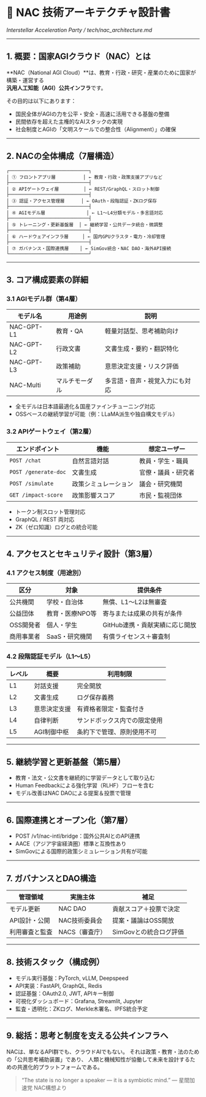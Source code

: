 # 🧠 NAC 技術アーキテクチャ設計書  
_Interstellar Acceleration Party / tech/nac_architecture.md_

---

## 1. 概要：国家AGIクラウド（NAC）とは

**NAC（National AGI Cloud）**は、教育・行政・研究・産業のために国家が構築・運営する  
**汎用人工知能（AGI）公共インフラ**です。

その目的は以下にあります：

- 国民全体がAGIの力を公平・安全・高速に活用できる基盤の整備  
- 民間依存を超えた主権的なAIスタックの実現  
- 社会制度とAGIの「文明スケールでの整合性（Alignment）」の確保

---

## 2. NACの全体構成（7層構造）

```plaintext
┌─────────────────────────────┐
│ ① フロントアプリ層          │ ← 教育・行政・政策支援アプリなど
├─────────────────────────────┤
│ ② APIゲートウェイ層         │ ← REST/GraphQL・スロット制御
├─────────────────────────────┤
│ ③ 認証・アクセス管理層      │ ← OAuth・段階認証・ZKログ保存
├─────────────────────────────┤
│ ④ AGIモデル層               │ ← L1〜L4分類モデル・多言語対応
├─────────────────────────────┤
│ ⑤ トレーニング・更新基盤層  │ ← 継続学習・公共データ統合・微調整
├─────────────────────────────┤
│ ⑥ ハードウェアインフラ層     │ ← 国内GPUクラスタ・電力・冷却管理
├─────────────────────────────┤
│ ⑦ ガバナンス・国際連携層    │ ← SimGov統合・NAC DAO・海外API接続
└─────────────────────────────┘
```
---

## 3. コア構成要素の詳細
### 3.1 AGIモデル群（第4層）
 | モデル名       | 用途例       | 説明                                |
|----------------|--------------|-------------------------------------|
| NAC-GPT-L1     | 教育・QA     | 軽量対話型、思考補助向け           |
| NAC-GPT-L2     | 行政文書     | 文書生成・要約・翻訳特化           |
| NAC-GPT-L3     | 政策補助     | 意思決定支援・リスク評価           |
| NAC-Multi      | マルチモーダル | 多言語・音声・視覚入力にも対応     |

* 全モデルは日本語最適化＆国産ファインチューニング対応
* OSSベースの継続学習が可能（例：LLaMA派生や独自構文モデル）

### 3.2 APIゲートウェイ（第2層）
| エンドポイント         | 機能             | 想定ユーザー         |
|------------------------|------------------|----------------------|
| `POST /chat`           | 自然言語対話     | 教員・学生・職員     |
| `POST /generate-doc`   | 文書生成         | 官僚・議員・研究者   |
| `POST /simulate`       | 政策シミュレーション | 議会・研究機関       |
| `GET /impact-score`    | 政策影響スコア   | 市民・監視団体       |

* トークン制スロット管理対応
* GraphQL / REST 両対応
* ZK（ゼロ知識）ログとの統合可能

---
## 4. アクセスとセキュリティ設計（第3層）
### 4.1 アクセス制度（用途別）
| 区分       | 対象             | 提供条件                        |
|------------|------------------|---------------------------------|
| 公共機関   | 学校・自治体     | 無償、L1〜L2は無審査           |
| 公益団体   | 教育・医療NPO等  | 寄与または成果の共有が条件     |
| OSS開発者 | 個人・学生        | GitHub連携・貢献実績に応じ開放 |
| 商用事業者 | SaaS・研究機関   | 有償ライセンス＋審査制         |

### 4.2 段階認証モデル（L1〜L5）
| レベル | 概要           | 利用制限                       |
|--------|----------------|--------------------------------|
| L1     | 対話支援       | 完全開放                       |
| L2     | 文書生成       | ログ保存義務                   |
| L3     | 意思決定支援   | 有資格者限定・監査付き         |
| L4     | 自律判断       | サンドボックス内での限定使用   |
| L5     | AGI制御中枢    | 条約下で管理、原則使用不可     |

---

## 5. 継続学習と更新基盤（第5層）
* 教育・法文・公文書を継続的に学習データとして取り込む
* Human Feedbackによる強化学習（RLHF）フローを含む
* モデル改善はNAC DAOによる提案＆投票で管理

---

## 6. 国際連携とオープン化（第7層）
* POST /v1/nac-intl/bridge：国外公共AIとのAPI連携
* AACE（アジア宇宙経済圏）標準と互換性あり
* SimGovによる国際的政策シミュレーション共有が可能

---

## 7. ガバナンスとDAO構造
| 管理領域         | 実施主体       | 補足                     |
|------------------|----------------|--------------------------|
| モデル更新       | NAC DAO        | 貢献スコア＋投票で決定   |
| API設計・公開    | NAC技術委員会  | 提案・議論はOSS開放      |
| 利用審査と監査   | NACS（審査庁） | SimGovとの統合ログ評価   |

---

## 8. 技術スタック（構成例）
* モデル実行基盤：PyTorch, vLLM, Deepspeed
* API実装：FastAPI, GraphQL, Redis
* 認証基盤：OAuth2.0, JWT, APIキー制御
* 可視化ダッシュボード：Grafana, Streamlit, Jupyter
* 監査・透明化：ZKログ、Merkle木署名、IPFS統合予定

---

## 9. 総括：思考と制度を支える公共インフラへ
NACは、単なるAPI群でも、クラウドAIでもない。
それは政策・教育・法のための「公共思考補助装置」であり、
人類と機械知性が協働して未来を設計するための共進化的プラットフォームである。
> “The state is no longer a speaker — it is a symbiotic mind.”
> — 星間加速党 NAC構想より
